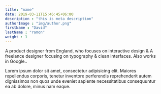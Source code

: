 ```yaml
---
title: "name"
date: 2019-03-11T15:46:45+06:00
description : "this is meta description"
authorImage : "img/author.png"
firstName : "David"
lastName : "ramon"
weight : 1
---
```


A product designer from England, who focuses on interactive design & A freelance designer focusing on typography & clean interfaces. Also works in Google..

Lorem ipsum dolor sit amet, consectetur adipisicing elit. Maiores repellendus corporis, tenetur inventore perferendis reprehenderit autem dignissimos non quos unde eveniet sapiente necessitatibus consequuntur ea ab dolore, minus nam eaque.